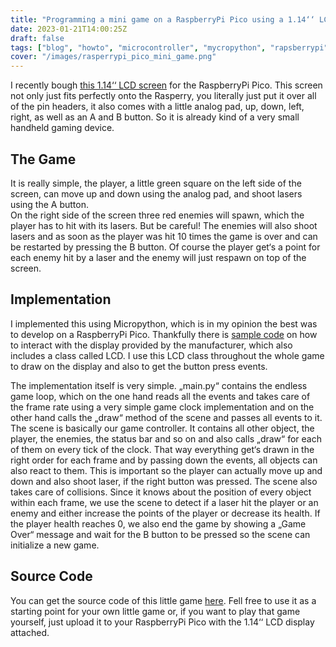```yaml
---
title: "Programming a mini game on a RaspberryPi Pico using a 1.14‘‘ LCD screen"
date: 2023-01-21T14:00:25Z
draft: false
tags: ["blog", "howto", "microcontroller", "mycropython", "rapsberrypi", "raspberrypi pico", "game", "gamedev"]
cover: "/images/rasperrypi_pico_mini_game.png"
---
```

I recently bough [this 1.14‘‘ LCD screen](https://www.waveshare.com/wiki/Pico-LCD-1.14) for the RaspberryPi Pico. This screen not only just fits perfectly onto the Rasperry, you literally just put it over all of the pin headers, it also comes with a little analog pad, up, down, left, right, as well as an A and B button. So it is already kind of a very small handheld gaming device.

## The Game
It is really simple, the player, a little green square on the left side of the screen, can move up and down using the analog pad, and shoot lasers using the A button.  
On the right side of the screen three red enemies will spawn, which the player has to hit with its lasers. But be careful! The enemies will also shoot lasers and as soon as the player was hit 10 times the game is over and can be restarted by pressing the B button. Of course the player get‘s a point for each enemy hit by a laser and the enemy will just respawn on top of the screen.

## Implementation
I implemented this using Micropython, which is in my opinion the best was to develop on a RaspberryPi Pico. Thankfully there is [sample code](https://www.waveshare.com/wiki/Pico-LCD-1.14#Download_Demo_codes) on how to interact with the display provided by the manufacturer, which also includes a class called LCD. I use this LCD class throughout the whole game to draw on the display and also to get the button press events.


The implementation itself is very simple. „main.py“ contains the endless game loop, which on the one hand reads all the events and takes care of the frame rate using a very simple game clock implementation and on the other hand calls the „draw“ method of the scene and passes all events to it.
The scene is basically our game controller. It contains all other object, the player, the enemies, the status bar and so on and also calls „draw“ for each of them on every tick of the clock. That way everything get‘s drawn in the right order for each frame and by passing down the events, all objects can also react to them. This is important so the player can actually move up and down and also shoot laser, if the right button was pressed.
The scene also takes care of collisions. Since it knows about the position of every object within each frame, we use the scene to detect if a laser hit the player or an enemy and either increase the points of the player or decrease its health. If the player health reaches 0, we also end the game by showing a „Game Over“ message and wait for the B button to be pressed so the scene can initialize a new game.

## Source Code
You can get the source code of this little game [here](https://github.com/salendron/rasperrypi_pico_114tft_minigame). Fell free to use it as a starting point for your own little game or, if you want to play that game yourself, just upload it to your RaspberryPi Pico with the 1.14‘‘ LCD display attached.